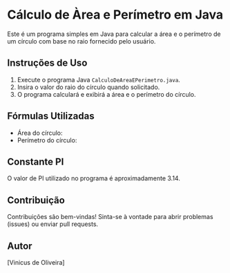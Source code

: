 # Cálculo de Àrea e Perímetro em Java

Este é um programa simples em Java para calcular a área e o perímetro de um círculo com base no raio fornecido pelo usuário.

## Instruções de Uso

1. Execute o programa Java `CalculoDeAreaEPerimetro.java`.
2. Insira o valor do raio do círculo quando solicitado.
3. O programa calculará e exibirá a área e o perímetro do círculo.

## Fórmulas Utilizadas

- Área do círculo: 
- Perímetro do círculo: 

## Constante PI

O valor de PI utilizado no programa é aproximadamente 3.14.

## Contribuição

Contribuições são bem-vindas! Sinta-se à vontade para abrir problemas (issues) ou enviar pull requests.

## Autor
[Vinicus de Oliveira]


